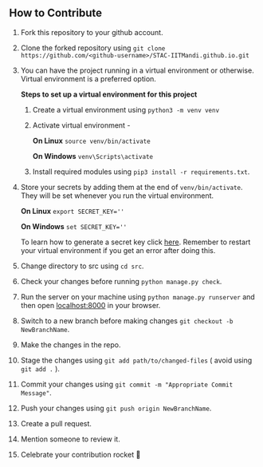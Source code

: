 ## How to Contribute

1.  Fork this repository to your github account.
2.  Clone the forked repository using `git clone https://github.com/<github-username>/STAC-IITMandi.github.io.git`

3.  You can have the project running in a virtual environment or otherwise. Virtual environment is a preferred option.

    **Steps to set up a virtual environment for this project**

    1. Create a virtual environment using `python3 -m venv venv`
    2. Activate virtual environment -

        **On Linux** `source venv/bin/activate`

        **On Windows** `venv\Scripts\activate`

    3. Install required modules using `pip3 install -r requirements.txt`.

4.  Store your secrets by adding them at the end of `venv/bin/activate`. They will be set whenever you run the virtual environment.

    **On Linux** `export SECRET_KEY=''`
    
    **On Windows** `set SECRET_KEY=''`
    
    To learn how to generate a secret key click [here](https://stackoverflow.com/a/16630719/12350727).
    Remember to restart your virtual environment if you get an error after doing this.

5.  Change directory to src using `cd src`.
6.  Check your changes before running `python manage.py check`.
7.  Run the server on your machine using `python manage.py runserver` and then open [localhost:8000](http://localhost:8000) in your browser.
8.  Switch to a new branch before making changes `git checkout -b NewBranchName`.
9.  Make the changes in the repo.
10. Stage the changes using `git add path/to/changed-files` ( avoid using `git add .` ).
11. Commit your changes using `git commit -m "Appropriate Commit Message"`.
12. Push your changes using `git push origin NewBranchName`.
13. Create a pull request.
14. Mention someone to review it.
15. Celebrate your contribution rocket :rocket:

